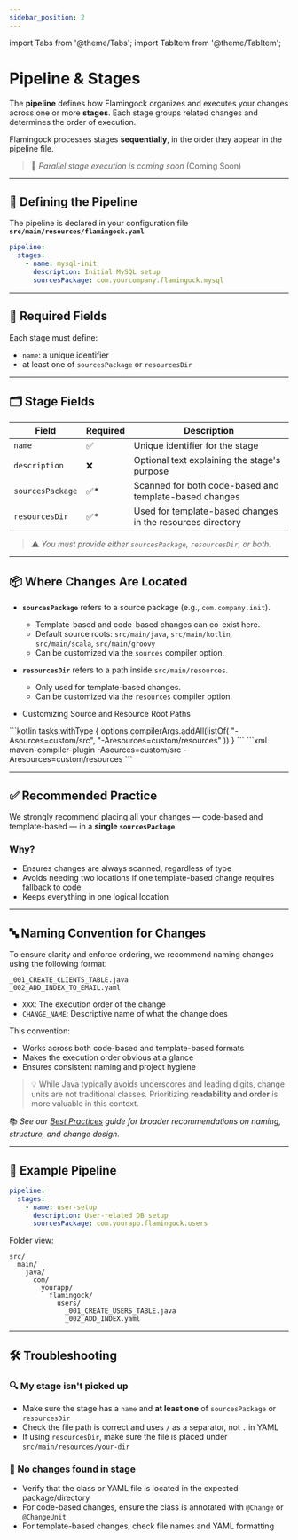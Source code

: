 ```yaml
---
sidebar_position: 2
---
```


import Tabs from '@theme/Tabs';
import TabItem from '@theme/TabItem';

# Pipeline & Stages

The **pipeline** defines how Flamingock organizes and executes your changes across one or more **stages**. Each stage groups related changes and determines the order of execution.

Flamingock processes stages **sequentially**, in the order they appear in the pipeline file.

> 🚧 *Parallel stage execution is coming soon* (Coming Soon)

---

## 📁 Defining the Pipeline

The pipeline is declared in your configuration file **`src/main/resources/flamingock.yaml`**

```yaml
pipeline:
  stages:
    - name: mysql-init
      description: Initial MySQL setup
      sourcesPackage: com.yourcompany.flamingock.mysql
```

---

## 🔑 Required Fields

Each stage must define:
- `name`: a unique identifier
- at least one of `sourcesPackage` or `resourcesDir`

---

## 🗂 Stage Fields

| Field            | Required | Description                                                                 |
|------------------|----------|-----------------------------------------------------------------------------|
| `name`           | ✅       | Unique identifier for the stage                                             |
| `description`    | ❌       | Optional text explaining the stage's purpose                                |
| `sourcesPackage` | ✅*      | Scanned for both code-based and template-based changes                      |
| `resourcesDir`   | ✅*      | Used for template-based changes in the resources directory                  |

> ⚠️ *You must provide either `sourcesPackage`, `resourcesDir`, or both.*

---

## 📦 Where Changes Are Located

- **`sourcesPackage`** refers to a source package (e.g., `com.company.init`).  
  - Template-based and code-based changes can co-exist here.
  - Default source roots: `src/main/java`, `src/main/kotlin`, `src/main/scala`, `src/main/groovy`
  - Can be customized via the `sources` compiler option.

- **`resourcesDir`** refers to a path inside `src/main/resources`.  
  - Only used for template-based changes.
  - Can be customized via the `resources` compiler option.
  
- Customizing Source and Resource Root Paths
<Tabs groupId="gradle_maven">
    <TabItem value="gradle" label="Gradle" default>
```kotlin
tasks.withType<JavaCompile> {
    options.compilerArgs.addAll(listOf(
        "-Asources=custom/src",
        "-Aresources=custom/resources"
    ))
}
```
    </TabItem>
    <TabItem value="maven" label="Maven">
```xml
<build>
  <plugins>
    <plugin>
      <artifactId>maven-compiler-plugin</artifactId>
      <configuration>
        <compilerArgs>
          <arg>-Asources=custom/src</arg>
          <arg>-Aresources=custom/resources</arg>
        </compilerArgs>
      </configuration>
    </plugin>
  </plugins>
</build>
```
    </TabItem>
</Tabs>


---

## ✅ Recommended Practice

We strongly recommend placing all your changes — code-based and template-based — in a **single `sourcesPackage`**.

### Why?
- Ensures changes are always scanned, regardless of type
- Avoids needing two locations if one template-based change requires fallback to code
- Keeps everything in one logical location

---

## 🔤 Naming Convention for Changes

To ensure clarity and enforce ordering, we recommend naming changes using the following format:

```
_001_CREATE_CLIENTS_TABLE.java
_002_ADD_INDEX_TO_EMAIL.yaml
```

- `XXX`: The execution order of the change
- `CHANGE_NAME`: Descriptive name of what the change does

This convention:
- Works across both code-based and template-based formats
- Makes the execution order obvious at a glance
- Ensures consistent naming and project hygiene

> 💡 While Java typically avoids underscores and leading digits, change units are not traditional classes. Prioritizing **readability and order** is more valuable in this context.

📚 *See our [Best Practices](/docs/best-practices) guide for broader recommendations on naming, structure, and change design.*

---

## 📌 Example Pipeline

```yaml
pipeline:
  stages:
    - name: user-setup
      description: User-related DB setup
      sourcesPackage: com.yourapp.flamingock.users
```

Folder view:

```
src/
  main/
    java/
      com/
        yourapp/
          flamingock/
            users/
              _001_CREATE_USERS_TABLE.java
              _002_ADD_INDEX.yaml
```

---

## 🛠 Troubleshooting

### 🔍 My stage isn't picked up
- Make sure the stage has a `name` and **at least one** of `sourcesPackage` or `resourcesDir`
- Check the file path is correct and uses `/` as a separator, not `.` in YAML
- If using `resourcesDir`, make sure the file is placed under `src/main/resources/your-dir`

### 📁 No changes found in stage
- Verify that the class or YAML file is located in the expected package/directory
- For code-based changes, ensure the class is annotated with `@Change` or `@ChangeUnit`
- For template-based changes, check file names and YAML formatting
